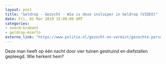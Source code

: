 ```yaml
---
layout: post
title: "Geldrop - Gezocht - Wie is deze insluiper in Geldrop (VIDEO)"
date: Fri, 01 Mar 2019 15:09:00 GMT
categories: 
- noord-brabant 
- geldrop-mierlo 
externe_link: "https://www.politie.nl/gezocht-en-vermist/gezochte-personen/2019/maart/09-wie-is-deze-insluiper-in-geldrop.html"
---
```


Deze man heeft op één nacht door vier tuinen gestruind en diefstallen gepleegd. Wie herkent hem?
